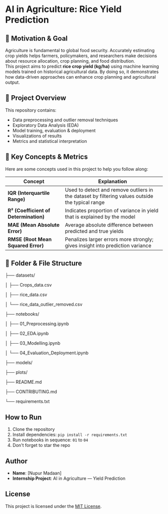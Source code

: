 # AI in Agriculture: Rice Yield Prediction

## 🌱 Motivation & Goal

Agriculture is fundamental to global food security. Accurately estimating crop yields helps farmers, policymakers, and researchers make decisions about resource allocation, crop planning, and food distribution.  
This project aims to predict **rice crop yield (kg/ha)** using machine learning models trained on historical agricultural data. By doing so, it demonstrates how data-driven approaches can enhance crop planning and agricultural output.

## 📂 Project Overview

This repository contains:
- Data preprocessing and outlier removal techniques  
- Exploratory Data Analysis (EDA)  
- Model training, evaluation & deployment  
- Visualizations of results  
- Metrics and statistical interpretation

## 🧠 Key Concepts & Metrics

Here are some concepts used in this project to help you follow along:

| Concept | Explanation |
|---|---|
| **IQR (Interquartile Range)** | Used to detect and remove outliers in the dataset by filtering values outside the typical range |
| **R² (Coefficient of Determination)** | Indicates proportion of variance in yield that is explained by the model |
| **MAE (Mean Absolute Error)** | Average absolute difference between predicted and true yields |
| **RMSE (Root Mean Squared Error)** | Penalizes larger errors more strongly; gives insight into prediction variance |

## 📁 Folder & File Structure

├── datasets/

│ ├── Crops_data.csv

│ ├── rice_data.csv

│ └── rice_data_outlier_removed.csv


├── notebooks/

│ ├── 01_Preprocessing.ipynb

│ ├── 02_EDA.ipynb

│ ├── 03_Modelling.ipynb

│ └── 04_Evaluation_Deployment.ipynb


├── models/


├── plots/


├── README.md

├── CONTRIBUTING.md

└── requirements.txt



## How to Run

1. Clone the repository
2. Install dependencies: `pip install -r requirements.txt`
3. Run notebooks in sequence: `01` to `04`
4. Don't forget to star the repo 



## Author

- **Name**: [Nupur Madaan]
- **Internship Project**: AI in Agriculture — Yield Prediction



## License

This project is licensed under the [MIT License](LICENSE.md).




